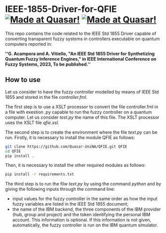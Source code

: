 # IEEE-1855-Driver-for-QFIE [![Made at Quasar!](https://img.shields.io/badge/Unina-%20QuasarLab-blue)](http://quasar.unina.it) [![Made at Quasar!](https://img.shields.io/badge/Related-%20Paper-orange)](https://ieeexplore.ieee.org/)

This repo contains the code related to the IEEE Std 1855 Driver capable of converting transparent fuzzy systems
in controllers executable on quantum computers reported in:

**''G. Acampora and A. Vitiello, "An IEEE Std 1855 Driver for Synthetizing Quantum Fuzzy Inference Engines,"
    in IEEE International Conference on Fuzzy Systems, 2023, To be published.''**


## How to use

Let us consider to have the fuzzy controller modelled by means of IEEE Std 1855 and stored in the file *controller.fml*. 

The first step is to use a XSLT processor to convert the file controller.fml in a file with exestion .py capable to run the fuzzy controller on a quantum computer. Let us consider *test.py* the name of this file. The XSLT processor uses the XSLT file *qfie.xsl*.

The second step is to create the environment where the file *text.py* can be run. Firstly, it is necessary to install the module QFIE as follows:

```bash
git clone https://github.com/Quasar-UniNA/QFIE.git QFIE
cd QFIE
pip install .
```

Then, it is necessary to install the other required modules as follows:

```bash
pip install -r requirements.txt
```

The third step is to run the filw *text.py* by using the command *python* and by giving the following inputs through the command line:
- input values for the fuzzy controller in the same order as how the input fuzzy variables are listed in the IEEE Std 1855 document;
- the name of the IBM backend, the three components of the IBM provider (hub, group and project) and the token identifying the personal IBM account. This information is optional. If this information is not given, automatically, the fuzzy controller is run on the IBM quantum simulator.
